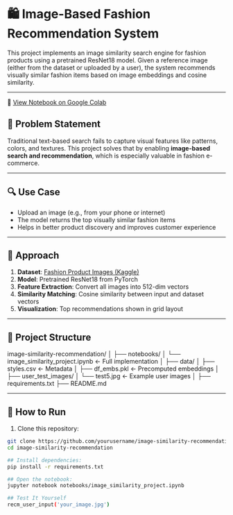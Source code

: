 # 🛍️ Image-Based Fashion Recommendation System

This project implements an image similarity search engine for fashion products using a pretrained ResNet18 model. Given a reference image (either from the dataset or uploaded by a user), the system recommends visually similar fashion items based on image embeddings and cosine similarity.

---
📘 [View Notebook on Google Colab](https://colab.research.google.com/drive/1XhY0YyIBAmzg64qK1mzhKt9WurS1hj15?usp=sharing)

## 📌 Problem Statement

Traditional text-based search fails to capture visual features like patterns, colors, and textures. This project solves that by enabling **image-based search and recommendation**, which is especially valuable in fashion e-commerce.

---

## 🔍 Use Case

- Upload an image (e.g., from your phone or internet)
- The model returns the top visually similar fashion items
- Helps in better product discovery and improves customer experience

---

## 🧠 Approach

1. **Dataset**: [Fashion Product Images (Kaggle)](https://www.kaggle.com/datasets/paramaggarwal/fashion-product-images-small)
2. **Model**: Pretrained ResNet18 from PyTorch
3. **Feature Extraction**: Convert all images into 512-dim vectors
4. **Similarity Matching**: Cosine similarity between input and dataset vectors
5. **Visualization**: Top recommendations shown in grid layout

---

## 📂 Project Structure

image-similarity-recommendation/
│
├── notebooks/
│ └── image_similarity_project.ipynb ← Full implementation
│
├── data/
│ ├── styles.csv ← Metadata
│ ├── df_embs.pkl ← Precomputed embeddings
│
├── user_test_images/
│ └── test5.jpg ← Example user images
│
├── requirements.txt
├── README.md


---

## 🚀 How to Run

1. Clone this repository:

```bash
git clone https://github.com/yourusername/image-similarity-recommendation.git
cd image-similarity-recommendation

## Install dependencies:
pip install -r requirements.txt

## Open the notebook:
jupyter notebook notebooks/image_similarity_project.ipynb

## Test It Yourself
recm_user_input('your_image.jpg')
